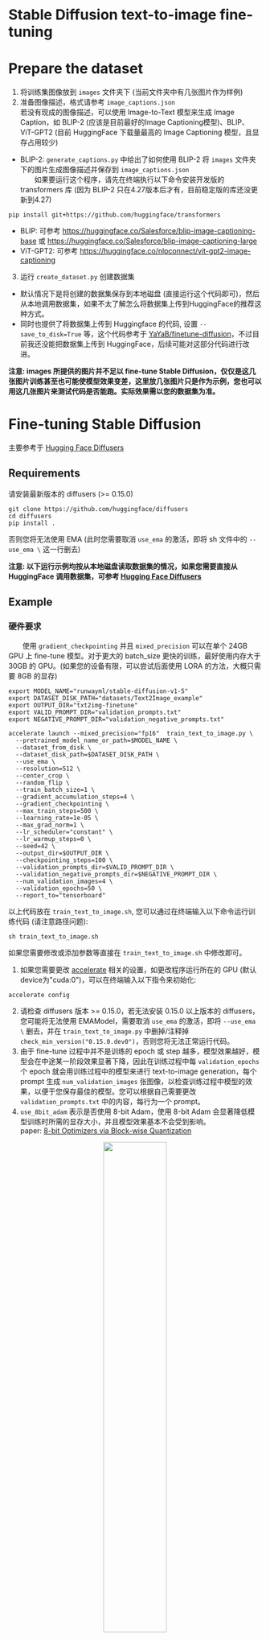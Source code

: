 # Stable Diffusion text-to-image fine-tuning

# **Prepare the dataset**

1. 将训练集图像放到 `images` 文件夹下 (当前文件夹中有几张图片作为样例)
2. 准备图像描述，格式请参考 `image_captions.json`  
若没有现成的图像描述，可以使用 Image-to-Text 模型来生成 Image Caption，如 BLIP-2 (应该是目前最好的Image Captioning模型)、BLIP、ViT-GPT2 (目前 HuggingFace 下载量最高的 Image Captioning 模型，且显存占用较少)  
- BLIP-2: `generate_captions.py` 中给出了如何使用 BLIP-2 将 `images` 文件夹下的图片生成图像描述并保存到 `image_captions.json`  
&emsp;&emsp;如果要运行这个程序，请先在终端执行以下命令安装开发版的 transformers 库 (因为 BLIP-2 只在4.27版本后才有，目前稳定版的库还没更新到4.27)  
```
pip install git+https://github.com/huggingface/transformers
``` 
- BLIP: 可参考 https://huggingface.co/Salesforce/blip-image-captioning-base 或 https://huggingface.co/Salesforce/blip-image-captioning-large
- ViT-GPT2: 可参考 https://huggingface.co/nlpconnect/vit-gpt2-image-captioning
3. 运行 `create_dataset.py` 创建数据集  
- 默认情况下是将创建的数据集保存到本地磁盘 (直接运行这个代码即可)，然后从本地调用数据集，如果不太了解怎么将数据集上传到HuggingFace的推荐这种方式。  
- 同时也提供了将数据集上传到 Huggingface 的代码, 设置 `--save_to_disk=True` 等，这个代码参考于 [YaYaB/finetune-diffusion](https://github.com/YaYaB/finetune-diffusion)，不过目前我还没能把数据集上传到 HuggingFace，后续可能对这部分代码进行改进。

**注意: images 所提供的图片并不足以 fine-tune Stable Diffusion，仅仅是这几张图片训练甚至也可能使模型效果变差，这里放几张图片只是作为示例，您也可以用这几张图片来测试代码是否能跑。实际效果需以您的数据集为准。**

# **Fine-tuning Stable Diffusion**

主要参考于 [Hugging Face Diffusers](https://github.com/huggingface/diffusers/tree/main/examples/text_to_image)

## Requirements

请安装最新版本的 diffusers (>= 0.15.0)
```
git clone https://github.com/huggingface/diffusers
cd diffusers
pip install .
```
否则您将无法使用 EMA (此时您需要取消 `use_ema` 的激活，即将 sh 文件中的 `--use_ema \` 这一行删去)

**注意: 以下运行示例均按从本地磁盘读取数据集的情况，如果您需要直接从 HuggingFace 调用数据集，可参考 [Hugging Face Diffusers](https://github.com/huggingface/diffusers/tree/main/examples/text_to_image)**

## **Example**

### 硬件要求

&emsp;&emsp;使用 `gradient_checkpointing` 并且 `mixed_precision` 可以在单个 24GB GPU 上 fine-tune 模型。对于更大的 batch_size 更快的训练，最好使用内存大于 30GB 的 GPU。(如果您的设备有限，可以尝试后面使用 LORA 的方法，大概只需要 8GB 的显存)

```
export MODEL_NAME="runwayml/stable-diffusion-v1-5"
export DATASET_DISK_PATH="datasets/Text2Image_example"
export OUTPUT_DIR="txt2img-finetune"
export VALID_PROMPT_DIR="validation_prompts.txt"
export NEGATIVE_PROMPT_DIR="validation_negative_prompts.txt"

accelerate launch --mixed_precision="fp16"  train_text_to_image.py \
  --pretrained_model_name_or_path=$MODEL_NAME \
  --dataset_from_disk \
  --dataset_disk_path=$DATASET_DISK_PATH \
  --use_ema \
  --resolution=512 \
  --center_crop \
  --random_flip \
  --train_batch_size=1 \
  --gradient_accumulation_steps=4 \
  --gradient_checkpointing \
  --max_train_steps=500 \
  --learning_rate=1e-05 \
  --max_grad_norm=1 \
  --lr_scheduler="constant" \
  --lr_warmup_steps=0 \
  --seed=42 \
  --output_dir=$OUTPUT_DIR \
  --checkpointing_steps=100 \
  --validation_prompts_dir=$VALID_PROMPT_DIR \
  --validation_negative_prompts_dir=$NEGATIVE_PROMPT_DIR \
  --num_validation_images=4 \
  --validation_epochs=50 \
  --report_to="tensorboard"
```

以上代码放在 `train_text_to_image.sh`, 您可以通过在终端输入以下命令运行训练代码 (请注意路径问题):   
```
sh train_text_to_image.sh
``` 
如果您需要修改或添加参数等直接在 `train_text_to_image.sh` 中修改即可。  

1. 如果您需要更改 [accelerate](https://huggingface.co/docs/accelerate/v0.16.0/en/index) 相关的设置，如更改程序运行所在的 GPU (默认device为"cuda:0")，可以在终端输入以下指令来初始化:
```
accelerate config
```
2. 请检查 diffusers 版本 >= 0.15.0，若无法安装 0.15.0 以上版本的 diffusers，您可能将无法使用 EMAModel，需要取消 `use_ema` 的激活，即将   `--use_ema \` 删去，并在 `train_text_to_image.py` 中删掉/注释掉 `check_min_version("0.15.0.dev0")`，否则您将无法正常运行代码。
3. 由于 fine-tune 过程中并不是训练的 epoch 或 step 越多，模型效果越好，模型会在中途某一阶段效果显著下降，因此在训练过程中每 `validation_epochs` 个 epoch 就会用训练过程中的模型来进行 text-to-image generation，每个 prompt 生成 `num_validation_images` 张图像，以检查训练过程中模型的效果，以便于您保存最佳的模型。您可以根据自己需要更改 `validation_prompts.txt` 中的内容，每行为一个 prompt。
4. `use_8bit_adam` 表示是否使用 8-bit Adam，使用 8-bit Adam 会显著降低模型训练时所需的显存大小，并且模型效果基本不会受到影响。  
paper: [8-bit Optimizers via Block-wise Quantization](https://arxiv.org/abs/2110.02861#)  
<div align=center><img src="https://github.com/friedrichor/Text-to-Image-Summary/blob/main/photos_for_readme/8-bit_Adam.png" width="50%"></div>  

5. `validation_negative_prompts_dir` 中的内容是推理时所使用的 `negative_prompt`，所有内容都在一行，可参考 [How to use negative prompts?](https://stable-diffusion-art.com/how-to-use-negative-prompts/) 和 [How does negative prompt work?](https://stable-diffusion-art.com/how-negative-prompt-work/)。如果您不需要该参数，将其设定为 None(default) 或将 `validation_negative_prompts.txt` 文件中的内容清空即可。 
6. `report_to` 默认设置为 "tensorboard"，您可以通过在终端输入  
```
tensorboard --logdir=text2image/txt2img-finetune-lora/logs
```
来查看训练过程中生成的图像，其中 `logdir=` 后面接的是您将 logs 保存的路径  
7. 推荐 `checkpointing_steps` 和 `validation_epochs` 是一个“相对应”的关系，假设训练集中有 50 张图片，如果 `--validation_epochs=5`，表示每 5 个 epoch 就进行一次 validation，那么推荐将 `checkpointing_steps` 设置为 $50\times 50=250$，即设置 `--checkpointing_steps=250` (或者是 250 的倍数也可以)。由于训练时并不是训练的越久模型效果越好，可能突然从某个 epoch 后模型效果开始下降，validation 时生成的图像会保存在 tensorboard 中以便于查看训练过程中的效果，而保存的 checkpoint 最好是能够在 tensorboard 中能查看到效果的。

### **Inference**

&emsp;&emsp;您可以通过 `inference.ipynb` 来进行 inference，生成的图片保存在 `results` 文件夹。   
&emsp;&emsp;如果 inference 的图像出现一些颜色伪影，是噪声残留所导致的，可以通过运行更多的推理步骤 (num_inference_steps) 优化其中的一些细节。


## **Train with LORA**

Low-Rank Adaption of Large Language Models was first introduced by Microsoft in [LoRA: Low-Rank Adaptation of Large Language Models](https://arxiv.org/abs/2106.09685) by *Edward J. Hu, Yelong Shen, Phillip Wallis, Zeyuan Allen-Zhu, Yuanzhi Li, Shean Wang, Lu Wang, Weizhu Chen*.

In a nutshell, LoRA allows adapting pretrained models by adding pairs of rank-decomposition matrices to existing weights and **only** training those newly added weights. This has a couple of advantages:

- Previous pretrained weights are kept frozen so that model is not prone to [catastrophic forgetting](https://www.pnas.org/doi/10.1073/pnas.1611835114).
- Rank-decomposition matrices have significantly fewer parameters than original model, which means that trained LoRA weights are easily portable.
- LoRA attention layers allow to control to which extent the model is adapted toward new training images via a `scale` parameter.

[cloneofsimo](https://github.com/cloneofsimo) was the first to try out LoRA training for Stable Diffusion in the popular [lora](https://github.com/cloneofsimo/lora) GitHub repository.

With LoRA, it's possible to fine-tune Stable Diffusion on a custom image-caption pair dataset on consumer GPUs like Tesla T4, Tesla V100.

&emsp;&emsp;关于 LORA 的其他介绍，可以参考 HuggingFace 文档 https://huggingface.co/docs/diffusers/v0.14.0/en/training/lora  
&emsp;&emsp;使用 LORA 训练时显存占用大大减小 (正常的 fine-tune 运行时大概需要 26G显存左右，使用 LORA 后大概只需要 8G 显存)，并且最终保存的模型也很小 (只有几M，比原先的模型大小小了几个数量级)，并且训练速度更快。


### **Running**

```
export MODEL_NAME="runwayml/stable-diffusion-v1-5"
export DATASET_DISK_PATH="datasets/Text2Image_example"
export OUTPUT_DIR="txt2img-finetune-lora"
export VALID_PROMPT_DIR="validation_prompts.txt"
export NEGATIVE_PROMPT_DIR="validation_negative_prompts.txt"

accelerate launch --mixed_precision="fp16" train_text_to_image_lora.py \
  --pretrained_model_name_or_path=$MODEL_NAME \
  --dataset_from_disk \
  --dataset_disk_path=$DATASET_DISK_PATH \
  --resolution=512 \
  --random_flip \
  --train_batch_size=1 \
  --num_train_epochs=100 \
  --max_train_steps=500 \
  --gradient_accumulation_steps=8 \
  --learning_rate=1e-04 \
  --lr_scheduler="constant" \
  --lr_warmup_steps=0 \
  --use_8bit_adam \
  --seed=42 \
  --output_dir=$OUTPUT_DIR \
  --checkpointing_steps=500 \
  --validation_prompts_dir=$VALID_PROMPT_DIR \
  --validation_negative_prompts_dir=$NEGATIVE_PROMPT_DIR \
  --num_validation_images=4 \
  --validation_epochs=50 \
  --report_to="tensorboard"
```

以上代码放在 `train_text_to_image_lora.sh`, 您可以通过在终端输入以下命令运行训练代码 (请注意路径问题): 
```
sh train_text_to_image_lora.sh
``` 
如果您需要修改或添加参数等直接在 `train_text_to_image_lora.sh` 中修改即可。

**注意: 如果您使用的是 Stable Diffusion-2 768x768 模型，则将 `resolution` 更改为768**

### **Inference**

&emsp;&emsp;您可以通过 `inference_lora.ipynb` 来进行 inference，训练好的模型默认保存在 `txt2img-finetune-lora/pytorch_lora_weights.bin`，生成的图片保存在 `results` 文件夹。  
&emsp;&emsp;当然您也可以从某个 checkpoint 进行 inference，只需更改 `model_path = "txt2img-finetune-lora/checkpoint-500/pytorch_model.bin"` 即可。   


# Reference
1. [Hugging Face Diffusers](https://github.com/huggingface/diffusers/tree/main/examples/text_to_image)
2. [YaYaB/finetune-diffusion](https://github.com/YaYaB/finetune-diffusion)
